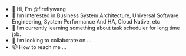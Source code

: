 - 👋 Hi, I’m @fireflywang
- 👀 I’m interested in Business System Architecture, Universal Software Engineering, System Performance And HA, Cloud Native, etc
- 🌱 I’m currently learning something about task scheduler for long time job.
- 💞️ I’m looking to collaborate on ...
- 📫 How to reach me ...

<!---
fireflywang/fireflywang is a ✨ special ✨ repository because its `README.md` (this file) appears on your GitHub profile.
You can click the Preview link to take a look at your changes.
--->
